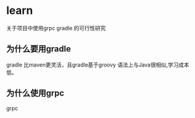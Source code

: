 # learn
关于项目中使用grpc gradle 的可行性研究
## 为什么要用gradle
gradle 比maven更灵活，且gradle基于groovy 语法上与Java很相似,学习成本低。
## 为什么使用grpc
grpc
